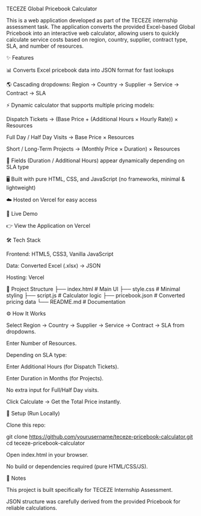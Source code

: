 TECEZE Global Pricebook Calculator

This is a web application developed as part of the TECEZE internship assessment task.
The application converts the provided Excel-based Global Pricebook into an interactive web calculator, allowing users to quickly calculate service costs based on region, country, supplier, contract type, SLA, and number of resources.

✨ Features

📊 Converts Excel pricebook data into JSON format for fast lookups

🌎 Cascading dropdowns: Region → Country → Supplier → Service → Contract → SLA

⚡ Dynamic calculator that supports multiple pricing models:

Dispatch Tickets → (Base Price + (Additional Hours × Hourly Rate)) × Resources

Full Day / Half Day Visits → Base Price × Resources

Short / Long-Term Projects → (Monthly Price × Duration) × Resources

🔄 Fields (Duration / Additional Hours) appear dynamically depending on SLA type

🖥️ Built with pure HTML, CSS, and JavaScript (no frameworks, minimal & lightweight)

☁️ Hosted on Vercel for easy access

🚀 Live Demo

👉 View the Application on Vercel

🛠️ Tech Stack

Frontend: HTML5, CSS3, Vanilla JavaScript

Data: Converted Excel (.xlsx) → JSON

Hosting: Vercel

📂 Project Structure
├── index.html        # Main UI
├── style.css         # Minimal styling
├── script.js         # Calculator logic
├── pricebook.json    # Converted pricing data
└── README.md         # Documentation

⚙️ How It Works

Select Region → Country → Supplier → Service → Contract → SLA from dropdowns.

Enter Number of Resources.

Depending on SLA type:

Enter Additional Hours (for Dispatch Tickets).

Enter Duration in Months (for Projects).

No extra input for Full/Half Day visits.

Click Calculate → Get the Total Price instantly.

📌 Setup (Run Locally)

Clone this repo:

git clone https://github.com/yourusername/teceze-pricebook-calculator.git
cd teceze-pricebook-calculator


Open index.html in your browser.

No build or dependencies required (pure HTML/CSS/JS).

🧾 Notes

This project is built specifically for TECEZE Internship Assessment.

JSON structure was carefully derived from the provided Pricebook for reliable calculations.
